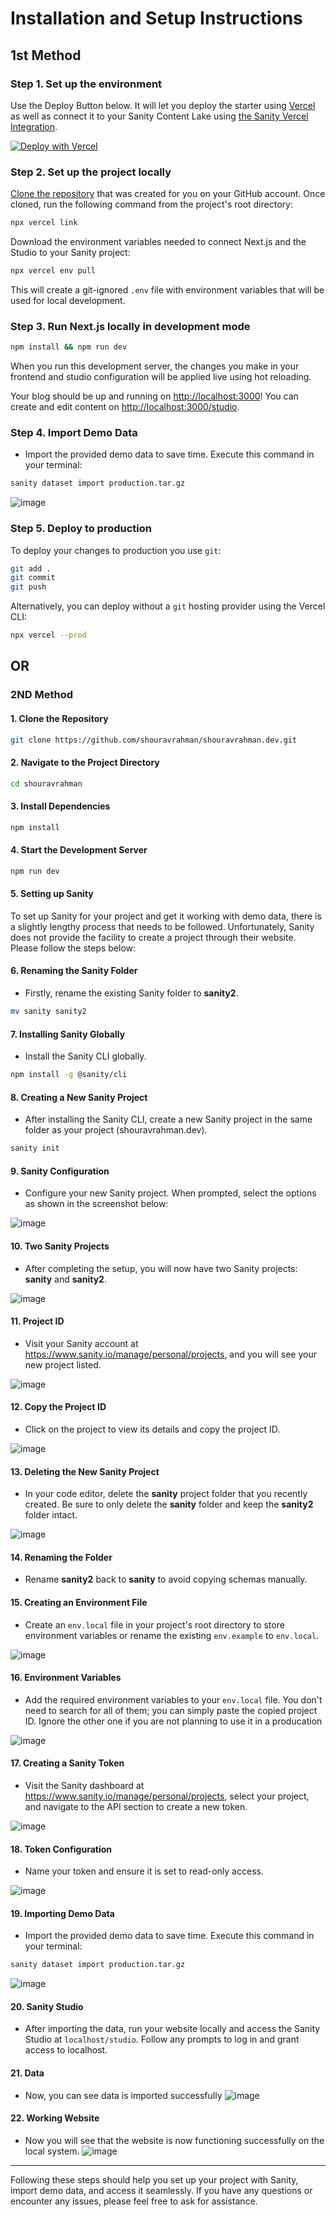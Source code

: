 # Installation and Setup Instructions

## 1st Method

### Step 1. Set up the environment

Use the Deploy Button below. It will let you deploy the starter using [Vercel](https://vercel.com?utm_source=github&utm_medium=readme&utm_campaign=next-sanity-example) as well as connect it to your Sanity Content Lake using [the Sanity Vercel Integration][integration].

[![Deploy with Vercel](https://vercel.com/button)](<https://vercel.com/new/clone?repository-url=https%3A%2F%2Fgithub.com%2Fshouravrahman%2Fshouravrahman.dev&project-name=nextjs-advance-sanity-portfolio-blog&repository-name=shouravrahman.dev&demo-title=Syeda&demo-description=Built%20with%20Sanity%20v3%2C%20Next.js%20(version%2013.4)%2C%20and%20Tailwind%20CSS%2C&demo-url=https%3A%2F%2Fshouravrahman.dev%2F&demo-image=https%3A%2F%2Fgithub.com%2Fshouravrahman%2Fshouravrahman.dev%2Fassets%2F79671325%2Ffb48f81e-99a8-4e3e-8bd9-36d923d2d789&integration-ids=oac_hb2LITYajhRQ0i4QznmKH7gx>)

### Step 2. Set up the project locally

[Clone the repository](https://docs.github.com/en/repositories/creating-and-managing-repositories/cloning-a-repository) that was created for you on your GitHub account. Once cloned, run the following command from the project's root directory:

```bash
npx vercel link
```

Download the environment variables needed to connect Next.js and the Studio to your Sanity project:

```bash
npx vercel env pull
```

This will create a git-ignored `.env` file with environment variables that will be used for local development.

### Step 3. Run Next.js locally in development mode

```bash
npm install && npm run dev
```

When you run this development server, the changes you make in your frontend and studio configuration will be applied live using hot reloading.

Your blog should be up and running on [http://localhost:3000][localhost-3000]! You can create and edit content on [http://localhost:3000/studio][localhost-3000-studio].

### Step 4. Import Demo Data

-   Import the provided demo data to save time. Execute this command in your terminal:

```bash
sanity dataset import production.tar.gz
```

![image](https://github.com/shouravrahman/shouravrahman.dev/assets/79671325/6aced6fd-eb01-4b2e-a3cc-c530e9b27516)

### Step 5. Deploy to production

To deploy your changes to production you use `git`:

```bash
git add .
git commit
git push
```

Alternatively, you can deploy without a `git` hosting provider using the Vercel CLI:

```bash
npx vercel --prod
```

## OR

### 2ND Method

#### 1. Clone the Repository

```bash
git clone https://github.com/shouravrahman/shouravrahman.dev.git
```

#### 2. Navigate to the Project Directory

```bash
cd shouravrahman
```

#### 3. Install Dependencies

```bash
npm install
```

#### 4. Start the Development Server

```bash
npm run dev
```

#### 5. Setting up Sanity

To set up Sanity for your project and get it working with demo data, there is a slightly lengthy process that needs to be followed. Unfortunately, Sanity does not provide the facility to create a project through their website. Please follow the steps below:

#### 6. Renaming the Sanity Folder

-   Firstly, rename the existing Sanity folder to **sanity2**.

```bash
mv sanity sanity2
```

#### 7. Installing Sanity Globally

-   Install the Sanity CLI globally.

```bash
npm install -g @sanity/cli
```

#### 8. Creating a New Sanity Project

-   After installing the Sanity CLI, create a new Sanity project in the same folder as your project (shouravrahman.dev).

```bash
sanity init
```

#### 9. Sanity Configuration

-   Configure your new Sanity project. When prompted, select the options as shown in the screenshot below:

![image](https://github.com/shouravrahman/shouravrahman.dev/assets/79671325/3a768976-773b-4a62-b9b0-4e84b2c9a758)

#### 10. Two Sanity Projects

-   After completing the setup, you will now have two Sanity projects: **sanity** and **sanity2**.

![image](https://github.com/shouravrahman/shouravrahman.dev/assets/79671325/431d5e3c-d4ca-4145-bfe2-691fd3c31694)

#### 11. Project ID

-   Visit your Sanity account at https://www.sanity.io/manage/personal/projects, and you will see your new project listed.

![image](https://github.com/shouravrahman/shouravrahman.dev/assets/79671325/9e4a5961-8c90-4775-909f-dcc365959bd4)

#### 12. Copy the Project ID

-   Click on the project to view its details and copy the project ID.

![image](https://github.com/shouravrahman/shouravrahman.dev/assets/79671325/9de91368-c752-4d5c-bce8-4b90df84efd6)

#### 13. Deleting the New Sanity Project

-   In your code editor, delete the **sanity** project folder that you recently created. Be sure to only delete the **sanity** folder and keep the **sanity2** folder intact.

![image](https://github.com/shouravrahman/shouravrahman.dev/assets/79671325/ed89de9a-ba82-4509-b1a8-626af60d846d)

#### 14. Renaming the Folder

-   Rename **sanity2** back to **sanity** to avoid copying schemas manually.

#### 15. Creating an Environment File

-   Create an `env.local` file in your project's root directory to store environment variables or rename the existing `env.example` to `env.local`.

![image](https://github.com/shouravrahman/shouravrahman.dev/assets/79671325/62391c16-8cc5-4233-a765-9903b331a779)

#### 16. Environment Variables

-   Add the required environment variables to your `env.local` file. You don't need to search for all of them; you can simply paste the copied project ID. Ignore the other one if you are not planning to use it in a producation

![image](https://github.com/shouravrahman/shouravrahman.dev/assets/79671325/933c871f-2a7c-4b03-82e9-61d722971c22)

#### 17. Creating a Sanity Token

-   Visit the Sanity dashboard at https://www.sanity.io/manage/personal/projects, select your project, and navigate to the API section to create a new token.

![image](https://github.com/shouravrahman/shouravrahman.dev/assets/79671325/12b986b1-d758-42ca-94da-8dc25eaa6003)

#### 18. Token Configuration

-   Name your token and ensure it is set to read-only access.

![image](https://github.com/shouravrahman/shouravrahman.dev/assets/79671325/3dc94d2b-ff5a-4128-95e0-82a07bbf88f8)

#### 19. Importing Demo Data

-   Import the provided demo data to save time. Execute this command in your terminal:

```bash
sanity dataset import production.tar.gz
```

![image](https://github.com/shouravrahman/shouravrahman.dev/assets/79671325/6aced6fd-eb01-4b2e-a3cc-c530e9b27516)

#### 20. Sanity Studio

-   After importing the data, run your website locally and access the Sanity Studio at `localhost/studio`. Follow any prompts to log in and grant access to localhost.

#### 21. Data

-   Now, you can see data is imported successfully
    ![image](https://github.com/shouravrahman/shouravrahman.dev/assets/79671325/2e43cf48-d801-4ec2-b7bb-a91828f585b7)

#### 22. Working Website

-   Now you will see that the website is now functioning successfully on the local system.
    ![image](https://github.com/shouravrahman/shouravrahman.dev/assets/79671325/ffb3193f-3083-4395-ab83-0ed7656b0d03)

---

Following these steps should help you set up your project with Sanity, import demo data, and access it seamlessly. If you have any questions or encounter any issues, please feel free to ask for assistance.

[integration]: https://www.sanity.io/docs/vercel-integration?utm_source=github.com&utm_medium=referral&utm_campaign=nextjs-v3vercelstarter
[`.env.local.example`]: .env.local.example
[nextjs]: https://github.com/vercel/next.js
[sanity-create]: https://www.sanity.io/get-started/create-project?utm_source=github.com&utm_medium=referral&utm_campaign=nextjs-v3vercelstarter
[sanity-deployment]: https://www.sanity.io/docs/deployment?utm_source=github.com&utm_medium=referral&utm_campaign=nextjs-v3vercelstarter
[sanity-homepage]: https://www.sanity.io?utm_source=github.com&utm_medium=referral&utm_campaign=nextjs-v3vercelstarter
[sanity-community]: https://slack.sanity.io/
[sanity-schema-types]: https://www.sanity.io/docs/schema-types?utm_source=github.com&utm_medium=referral&utm_campaign=nextjs-v3vercelstarter
[sanity-github]: https://github.com/sanity-io/sanity/discussions
[sanity-groq]: https://www.sanity.io/docs/groq?utm_source=github.com&utm_medium=referral&utm_campaign=nextjs-v3vercelstarter
[sanity-content-modelling]: https://www.sanity.io/docs/content-modelling?utm_source=github.com&utm_medium=referral&utm_campaign=nextjs-v3vercelstarter
[sanity-webhooks]: https://www.sanity.io/docs/webhooks?utm_source=github.com&utm_medium=referral&utm_campaign=nextjs-v3vercelstarter
[localhost-3000]: http://localhost:3000
[localhost-3000-studio]: http://localhost:3000/studio
[vercel-isr]: https://nextjs.org/blog/next-12-1#on-demand-incremental-static-regeneration-beta
[vercel]: https://vercel.com
[vercel-github]: https://github.com/vercel/next.js/discussions
[app-dir]: https://beta.nextjs.org/docs/routing/fundamentals#the-app-directory
